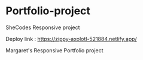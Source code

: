 # Portfolio-project
SheCodes Responsive project

Deploy link : https://zippy-axolotl-521884.netlify.app/

Margaret's Responsive Portfolio project